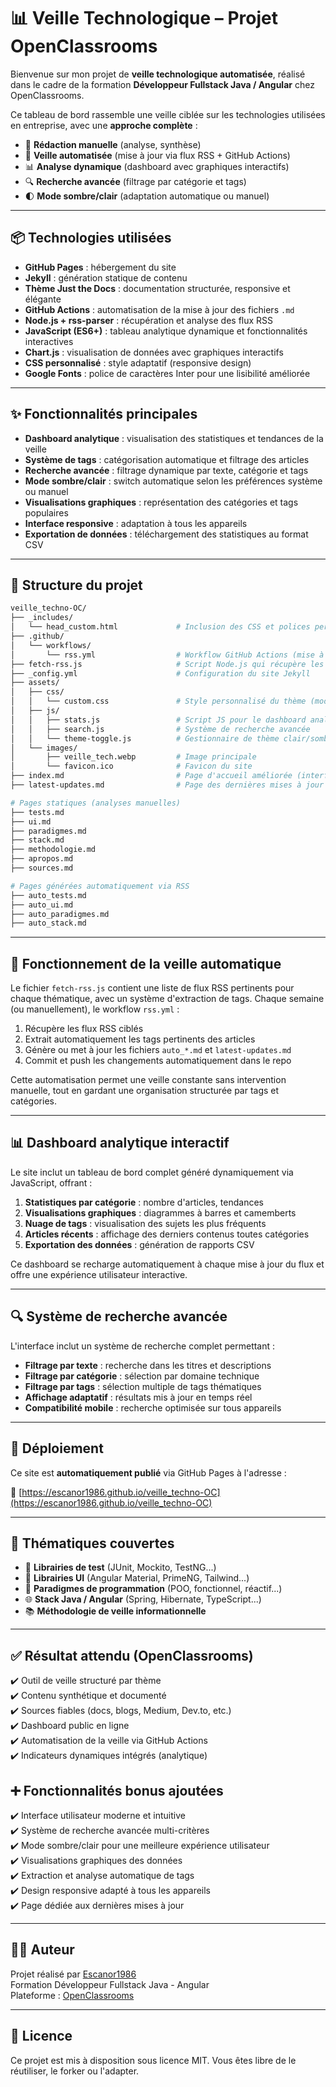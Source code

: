 # 📊 Veille Technologique – Projet OpenClassrooms

Bienvenue sur mon projet de **veille technologique automatisée**, réalisé dans le cadre de la formation **Développeur Fullstack Java / Angular** chez OpenClassrooms.

Ce tableau de bord rassemble une veille ciblée sur les technologies utilisées en entreprise, avec une **approche complète** :

- 📝 **Rédaction manuelle** (analyse, synthèse)
- 🤖 **Veille automatisée** (mise à jour via flux RSS + GitHub Actions)
- 📊 **Analyse dynamique** (dashboard avec graphiques interactifs)
- 🔍 **Recherche avancée** (filtrage par catégorie et tags)
- 🌓 **Mode sombre/clair** (adaptation automatique ou manuel)

---

## 📦 Technologies utilisées

- **GitHub Pages** : hébergement du site
- **Jekyll** : génération statique de contenu
- **Thème Just the Docs** : documentation structurée, responsive et élégante
- **GitHub Actions** : automatisation de la mise à jour des fichiers `.md`
- **Node.js + rss-parser** : récupération et analyse des flux RSS
- **JavaScript (ES6+)** : tableau analytique dynamique et fonctionnalités interactives
- **Chart.js** : visualisation de données avec graphiques interactifs
- **CSS personnalisé** : style adaptatif (responsive design)
- **Google Fonts** : police de caractères Inter pour une lisibilité améliorée

---

## ✨ Fonctionnalités principales

- **Dashboard analytique** : visualisation des statistiques et tendances de la veille
- **Système de tags** : catégorisation automatique et filtrage des articles
- **Recherche avancée** : filtrage dynamique par texte, catégorie et tags
- **Mode sombre/clair** : switch automatique selon les préférences système ou manuel
- **Visualisations graphiques** : représentation des catégories et tags populaires
- **Interface responsive** : adaptation à tous les appareils
- **Exportation de données** : téléchargement des statistiques au format CSV

---

## 🧱 Structure du projet

```bash
veille_techno-OC/
├── _includes/
│   └── head_custom.html             # Inclusion des CSS et polices personnalisées
├── .github/
│   └── workflows/
│       └── rss.yml                  # Workflow GitHub Actions (mise à jour auto)
├── fetch-rss.js                     # Script Node.js qui récupère les flux RSS avec extraction de tags
├── _config.yml                      # Configuration du site Jekyll
├── assets/
│   ├── css/
│   │   └── custom.css               # Style personnalisé du thème (mode clair/sombre)
│   ├── js/
│   │   ├── stats.js                 # Script JS pour le dashboard analytique
│   │   ├── search.js                # Système de recherche avancée
│   │   └── theme-toggle.js          # Gestionnaire de thème clair/sombre
│   └── images/
│       ├── veille_tech.webp         # Image principale
│       └── favicon.ico              # Favicon du site
├── index.md                         # Page d'accueil améliorée (interface moderne)
├── latest-updates.md                # Page des dernières mises à jour (tous articles)

# Pages statiques (analyses manuelles)
├── tests.md
├── ui.md
├── paradigmes.md
├── stack.md
├── methodologie.md
├── apropos.md
├── sources.md

# Pages générées automatiquement via RSS
├── auto_tests.md
├── auto_ui.md
├── auto_paradigmes.md
├── auto_stack.md
```

---

## 🔄 Fonctionnement de la veille automatique

Le fichier `fetch-rss.js` contient une liste de flux RSS pertinents pour chaque thématique, avec un système d'extraction de tags. Chaque semaine (ou manuellement), le workflow `rss.yml` :

1. Récupère les flux RSS ciblés
2. Extrait automatiquement les tags pertinents des articles
3. Génère ou met à jour les fichiers `auto_*.md` et `latest-updates.md`
4. Commit et push les changements automatiquement dans le repo

Cette automatisation permet une veille constante sans intervention manuelle, tout en gardant une organisation structurée par tags et catégories.

---

## 📊 Dashboard analytique interactif

Le site inclut un tableau de bord complet généré dynamiquement via JavaScript, offrant :

1. **Statistiques par catégorie** : nombre d'articles, tendances
2. **Visualisations graphiques** : diagrammes à barres et camemberts
3. **Nuage de tags** : visualisation des sujets les plus fréquents
4. **Articles récents** : affichage des derniers contenus toutes catégories
5. **Exportation des données** : génération de rapports CSV

Ce dashboard se recharge automatiquement à chaque mise à jour du flux et offre une expérience utilisateur interactive.

---

## 🔍 Système de recherche avancée

L'interface inclut un système de recherche complet permettant :

- **Filtrage par texte** : recherche dans les titres et descriptions
- **Filtrage par catégorie** : sélection par domaine technique
- **Filtrage par tags** : sélection multiple de tags thématiques
- **Affichage adaptatif** : résultats mis à jour en temps réel
- **Compatibilité mobile** : recherche optimisée sur tous appareils

---

## 🚀 Déploiement

Ce site est **automatiquement publié** via GitHub Pages à l'adresse :

🔗 [https://escanor1986.github.io/veille_techno-OC](https://escanor1986.github.io/veille_techno-OC)

---

## 🧠 Thématiques couvertes

- 🔬 **Librairies de test** (JUnit, Mockito, TestNG...)
- 🎨 **Librairies UI** (Angular Material, PrimeNG, Tailwind...)
- 🧠 **Paradigmes de programmation** (POO, fonctionnel, réactif...)
- 🌐 **Stack Java / Angular** (Spring, Hibernate, TypeScript...)
- 📚 **Méthodologie de veille informationnelle**

---

## ✅ Résultat attendu (OpenClassrooms)

✔️ Outil de veille structuré par thème  
✔️ Contenu synthétique et documenté  
✔️ Sources fiables (docs, blogs, Medium, Dev.to, etc.)  
✔️ Dashboard public en ligne  
✔️ Automatisation de la veille via GitHub Actions  
✔️ Indicateurs dynamiques intégrés (analytique)

## ➕ Fonctionnalités bonus ajoutées

✔️ Interface utilisateur moderne et intuitive  
✔️ Système de recherche avancée multi-critères  
✔️ Mode sombre/clair pour une meilleure expérience utilisateur  
✔️ Visualisations graphiques des données  
✔️ Extraction et analyse automatique de tags  
✔️ Design responsive adapté à tous les appareils  
✔️ Page dédiée aux dernières mises à jour

---

## 👨‍💻 Auteur

Projet réalisé par [Escanor1986](https://github.com/Escanor1986)  
Formation Développeur Fullstack Java - Angular  
Plateforme : [OpenClassrooms](https://openclassrooms.com)

---

## 📃 Licence

Ce projet est mis à disposition sous licence MIT. Vous êtes libre de le réutiliser, le forker ou l'adapter.
